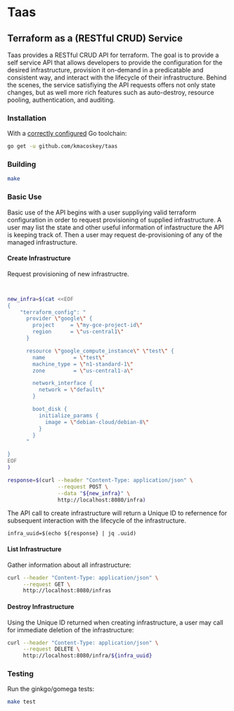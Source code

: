 # Taas

## Terraform as a (RESTful CRUD) Service

Taas provides a RESTful CRUD API for terraform. The goal is to provide a self service API that allows developers to provide the configuration for the desired infrastructure, provision it on-demand in a predicatable and consistent way, and interact with the lifecycle of their infrastructure. Behind the scenes, the service satisfiying the API requests offers not only state changes, but as well more rich features such as auto-destroy, resource pooling, authentication, and auditing.

### Installation

With a [correctly configured](https://golang.org/doc/install#testing) Go toolchain:

```sh
go get -u github.com/kmacoskey/taas
```

### Building

```sh
make
```

### Basic Use

Basic use of the API begins with a user suppliying valid terraform configuration in order to request provisioning of supplied infrastructure. A user may list the state and other useful information of infastructure the API is keeping track of. Then a user may request de-provisioning of any of the managed infrastructure.

#### Create Infrastructure

Request provisioning of new infrastructre.

```sh


new_infra=$(cat <<EOF
{
    "terraform_config": "
      provider \"google\" {
        project     = \"my-gce-project-id\"
        region      = \"us-central1\"
      }

      resource \"google_compute_instance\" \"test\" {
        name         = \"test\"
        machine_type = \"n1-standard-1\"
        zone         = \"us-central1-a\"

        network_interface {
          network = \"default\"
        }

        boot_disk {
          initialize_params {
            image = \"debian-cloud/debian-8\"
          }
        }
      "

}
EOF
)

response=$(curl --header "Content-Type: application/json" \
                --request POST \
                --data "${new_infra}" \
                http://localhost:8080/infra)
```

The API call to create infrastructure will return a Unique ID to refernence for subsequent  interaction with the lifecycle of the infrastructure.

```
infra_uuid=$(echo ${response} | jq .uuid)
```

#### List Infrastructure

Gather information about all infrastructure:

```sh
curl --header "Content-Type: application/json" \
     --request GET \
     http://localhost:8080/infras
```

#### Destroy Infrastructure

Using the Unique ID returned when creating infrastructure, a user may call for immediate deletion of the infrastructure:

```sh
curl --header "Content-Type: application/json" \
     --request DELETE \
     http://localhost:8080/infra/${infra_uuid}
```

### Testing

Run the ginkgo/gomega tests:

```sh
make test
```

